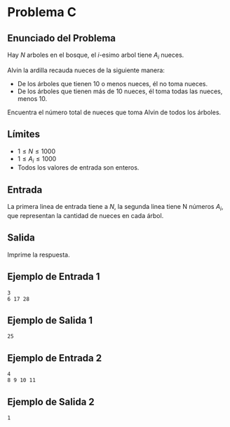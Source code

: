 # Problema C

## Enunciado del Problema 

Hay $N$ arboles en el bosque, el $i$-esimo arbol tiene $A_i$ nueces.

Alvin la ardilla recauda nueces de la siguiente manera:
- De los árboles que tienen 10 o menos nueces, él no toma nueces.
- De los árboles que tienen más de 10 nueces, él toma todas las nueces, menos 10.

Encuentra el número total de nueces que toma Alvin de todos los árboles.

## Límites
- $1 \leq N \leq 1000$
- $1 \leq A_i \leq 1000$
- Todos los valores de entrada son enteros.

## Entrada
La primera linea de entrada tiene a $N$, la segunda linea tiene N números $A_i$, que representan la cantidad de nueces en cada árbol. 

## Salida
Imprime la respuesta.

## Ejemplo de Entrada 1
```
3
6 17 28
```

## Ejemplo de Salida 1
```
25
```

## Ejemplo de Entrada 2
```
4
8 9 10 11
```

## Ejemplo de Salida 2
```
1
```
